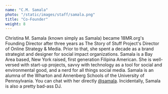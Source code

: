 ```yaml
---
name: "C.M. Samala"
photo: "/static/images/staff/samala.png"
title: "Co-Founder"
weight: 8
---
```

Christina M. Samala (known simply as Samala) became 18MR.org's Founding Director after three years as The Story of Stuff Project's Director of Online Strategy & Media. Prior to that, she spent a decade as a brand strategist and designer for social impact organizations. Samala is a Bay Area based, New York raised, first generation Filipina American. She is well-versed with start-up projects, savvy with technology as a tool for social and environmental good, and a nerd for all things social media. Samala is an alumna of the Wharton and Annenberg Schools of the University of Pennsylvania. You can chat with her directly [@samala](https://www.twitter.com/samala). Incidentally, Samala is also a pretty bad-ass DJ.
